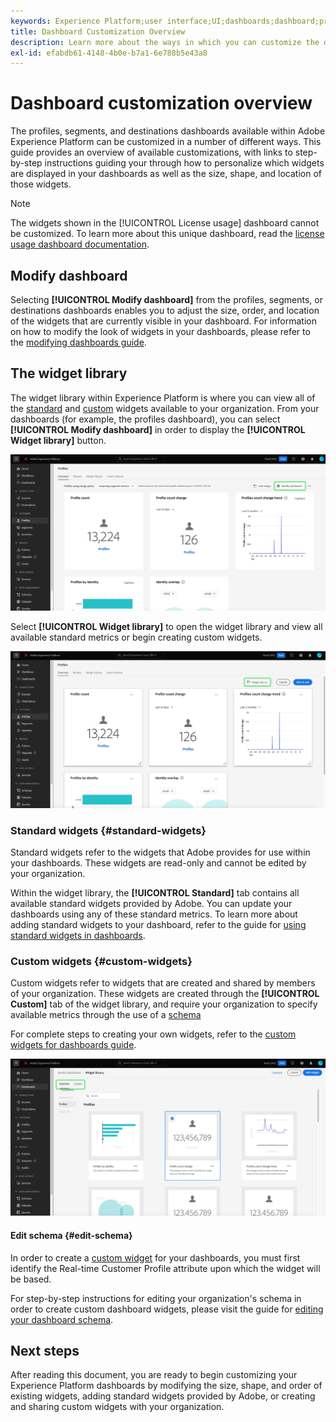 ```yaml
---
keywords: Experience Platform;user interface;UI;dashboards;dashboard;profiles;segments;destinations
title: Dashboard Customization Overview
description: Learn more about the ways in which you can customize the data displayed in your Adobe Experience Platform dashboards.
exl-id: efabdb61-4148-4b0e-b7a1-6e788b5e43a8
---
```

# Dashboard customization overview

The profiles, segments, and destinations dashboards available within Adobe Experience Platform can be customized in a number of different ways. This guide provides an overview of available customizations, with links to step-by-step instructions guiding your through how to personalize which widgets are displayed in your dashboards as well as the size, shape, and location of those widgets.

>[!NOTE]
>
>The widgets shown in the [!UICONTROL License usage] dashboard cannot be customized. To learn more about this unique dashboard, read the [license usage dashboard documentation](../guides/license-usage.md).

## Modify dashboard

Selecting **[!UICONTROL Modify dashboard]** from the profiles, segments, or destinations dashboards enables you to adjust the size, order, and location of the widgets that are currently visible in your dashboard. For information on how to modify the look of widgets in your dashboards, please refer to the [modifying dashboards guide](modify.md).

## The widget library

The widget library within Experience Platform is where you can view all of the [standard](#standard-widgets) and [custom](#custom-widgets) widgets available to your organization. From your dashboards (for example, the profiles dashboard), you can select **[!UICONTROL Modify dashboard]** in order to display the **[!UICONTROL Widget library]** button.

![The Profiles dashboard with Modify dashboard highlighted.](../images/customization/modify-dashboard.png)

Select **[!UICONTROL Widget library]** to open the widget library and view all available standard metrics or begin creating custom widgets.

![The Profiles dashboard with Widget library highlighted.](../images/customization/widget-library-button.png)

### Standard widgets {#standard-widgets}

Standard widgets refer to the widgets that Adobe provides for use within your dashboards. These widgets are read-only and cannot be edited by your organization.

Within the widget library, the **[!UICONTROL Standard]** tab contains all available standard widgets provided by Adobe. You can update your dashboards using any of these standard metrics. To learn more about adding standard widgets to your dashboard, refer to the guide for [using standard widgets in dashboards](standard-widgets.md).

### Custom widgets {#custom-widgets}

Custom widgets refer to widgets that are created and shared by members of your organization. These widgets are created through the **[!UICONTROL Custom]** tab of the widget library, and require your organization to specify available metrics through the use of a [schema](#edit-schema)

For complete steps to creating your own widgets, refer to the [custom widgets for dashboards guide](custom-widgets.md).

![The widget library workspace with Standard and Custom highlighted.](../images/customization/widget-library.png)

#### Edit schema {#edit-schema}

In order to create a [custom widget](#custom-widgets) for your dashboards, you must first identify the Real-time Customer Profile attribute upon which the widget will be based.

For step-by-step instructions for editing your organization's schema in order to create custom dashboard widgets, please visit the guide for [editing your dashboard schema](edit-schema.md).

## Next steps

After reading this document, you are ready to begin customizing your Experience Platform dashboards by modifying the size, shape, and order of existing widgets, adding standard widgets provided by Adobe, or creating and sharing custom widgets with your organization.
